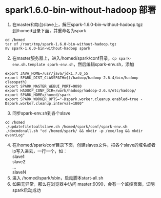 # spark1.6.0-bin-without-hadoop 部署
1. 在master和每台slave上，解压spark-1.6.0-bin-without-hadoop.tgz到/homed目录下面，并重命名为spark
```shell
cd /homed
tar xf /root/tmp/spark-1.6.0-bin-without-hadoop.tgz
mv spark-1.6.0-bin-without-hadoop spark
```
2. 在master服务器上，进入/homed/spark/conf目录，`cp spark-env.sh.template spark-env.sh`，然后编辑spark-env.sh，添加
```shell
export JAVA_HOME=/usr/java/jdk1.7.0_55
export SPARK_DIST_CLASSPATH=$(/hadoop/hadoop-2.6.4/bin/hadoop classpath)
export SPARK_MASTER_WEBUI_PORT=9090
export HADOOP_CONF_DIR=/work/hadoop/hadoop-2.6.4/etc/hadoop/
export SPARK_HOME=/homed/spark
export SPARK_WORKER_OPTS="-Dspark.worker.cleanup.enabled=true -Dspark.worker.cleanup.interval=1800"
```
3. 同步spark-env.sh到各个slave
```shell
cd /homed
./updatefiletoallslave.sh /homed/spark/conf/spark-env.sh
./docmdonall.sh "cd /homed/spark/ && mkdir -p /exe/log && mkdir eventLog"
```
4. 在/homed/spark/conf目录下面，创建slaves文件，把各个slave的域名或者ip写入进去，一行一个，如：  
		slave1  
		slave2  
		...  
		slaveN  
5. 进入 /homed/spark/sbin，启动脚本start-all.sh
6. 如果无异常，那么在浏览器中访问 master:9090，会有一个监控页面，证明spark启动成功




